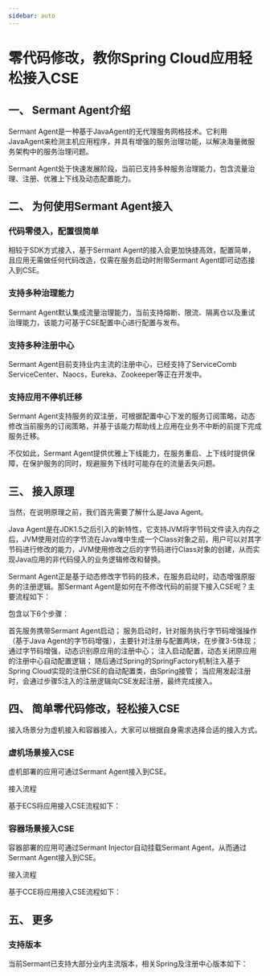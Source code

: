 ```yaml
---
sidebar: auto
---
```


# 零代码修改，教你Spring Cloud应用轻松接入CSE
## 一、 Sermant Agent介绍
Sermant Agent是一种基于JavaAgent的无代理服务网格技术。它利用JavaAgent来检测主机应用程序，并具有增强的服务治理功能，以解决海量微服务架构中的服务治理问题。

Sermant Agent处于快速发展阶段，当前已支持多种服务治理能力，包含流量治理、注册、优雅上下线及动态配置能力。

## 二、 为何使用Sermant Agent接入

### 代码零侵入，配置很简单
相较于SDK方式接入，基于Sermant Agent的接入会更加快捷高效，配置简单，且应用无需做任何代码改造，仅需在服务启动时附带Sermant Agent即可动态接入到CSE。

### 支持多种治理能力
Sermant Agent默认集成流量治理能力，当前支持熔断、限流、隔离仓以及重试治理能力，该能力可基于CSE配置中心进行配置与发布。

### 支持多种注册中心
Sermant Agent目前支持业内主流的注册中心，已经支持了ServiceComb ServiceCenter、Naocs，Eureka、Zookeeper等正在开发中。

### 支持应用不停机迁移
Sermant Agent支持服务的双注册，可根据配置中心下发的服务订阅策略，动态修改当前服务的订阅策略，并基于该能力帮助线上应用在业务不中断的前提下完成服务迁移。

不仅如此，Sermant Agent提供优雅上下线能力，在服务重启、上下线时提供保障，在保护服务的同时，规避服务下线时可能存在的流量丢失问题。

## 三、 接入原理
当然，在说明原理之前，我们首先需要了解什么是Java Agent。

Java Agent是在JDK1.5之后引入的新特性，它支持JVM将字节码文件读入内存之后，JVM使用对应的字节流在Java堆中生成一个Class对象之前，用户可以对其字节码进行修改的能力，JVM使用修改之后的字节码进行Class对象的创建，从而实现Java应用的非代码侵入的业务逻辑修改和替换。

Sermant Agent正是基于动态修改字节码的技术，在服务启动时，动态增强原服务的注册逻辑。那Sermant Agent是如何在不修改代码的前提下接入CSE呢？主要流程如下：

<MyImage src="/docs-img/sermant-cse-diagram.png"></MyImage>

包含以下6个步骤：

首先服务携带Sermant Agent启动；
服务启动时，针对服务执行字节码增强操作（基于Java Agent的字节码增强），主要针对注册与配置两块，在步骤3-5体现；
通过字节码增强，动态识别原应用的注册中心；
注入启动配置，动态关闭原应用的注册中心自动配置逻辑；
随后通过Spring的SpringFactory机制注入基于Spring Cloud实现的注册CSE的自动配置类，由Spring接管；
当应用发起注册时，会通过步骤5注入的注册逻辑向CSE发起注册，最终完成接入。

## 四、 简单零代码修改，轻松接入CSE
接入场景分为虚机接入和容器接入，大家可以根据自身需求选择合适的接入方式。

### 虚机场景接入CSE
虚机部署的应用可通过Sermant Agent接入到CSE。

接入流程

基于ECS将应用接入CSE流程如下：

<MyImage src="/docs-img/virtual-machine-cse.png"></MyImage>

### 容器场景接入CSE
容器部署的应用可通过Sermant Injector自动挂载Sermant Agent，从而通过Sermant Agent接入到CSE。

接入流程

基于CCE将应用接入CSE流程如下：

<MyImage src="/docs-img/container-to-cse.png"></MyImage>

## 五、 更多
### 支持版本
当前Sermant已支持大部分业内主流版本，相关Spring及注册中心版本如下：

<MyImage src="/docs-img/support-version.png"></MyImage>